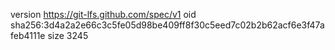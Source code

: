 version https://git-lfs.github.com/spec/v1
oid sha256:3d4a2a2e66c3c5fe05d98be409ff8f30c5eed7c02b2b62acf6e3f47afeb4111e
size 3245
